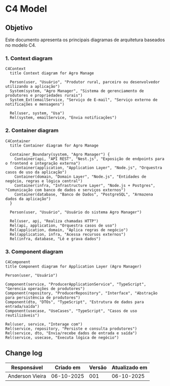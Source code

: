 # C4 Model

## Objetivo

Este documento apresenta os principais diagramas de arquitetura baseados no modelo C4.

### 1. Context diagram

```mermaid
C4Context
  title Context diagram for Agro Manage

  Person(user, "Usuário", "Produtor rural, parceiro ou desenvolvedor utilizando a aplicação")
  System(system, "Agro Manager", "Sistema de gerenciamento de produtores e propriedades rurais")
  System_Ext(emailService, "Serviço de E-mail", "Serviço externo de notificações e mensagens")

  Rel(user, system, "Usa")
  Rel(system, emailService, "Envia notificações")
```

### 2. Container diagram

```mermaid
C4Container
  title Container diagram for Agro Manage

  Container_Boundary(system, "Agro Manager") {
    Container(api, "API REST", "Nest.js", "Exposição de endpoints para o frontend e integração externa")
    Container(application, "Application Layer", "Node.js", "Orquestra casos de uso da aplicação")
    Container(domain, "Domain Layer", "Node.js", "Entidades de negócio, regras e lógica central")
    Container(infra, "Infrastructure Layer", "Node.js + Postgres", "Comunicação com banco de dados e serviços externos")
    Container(database, "Banco de Dados", "PostgreSQL", "Armazena dados da aplicação")
  }

  Person(user, "Usuário", "Usuário do sistema Agro Manager")

  Rel(user, api, "Realiza chamadas HTTP")
  Rel(api, application, "Orquestra casos de uso")
  Rel(application, domain, "Aplica regras de negócio")
  Rel(application, infra, "Acessa recursos externos")
  Rel(infra, database, "Lê e grava dados")
```

### 3. Component diagram

```mermaid
C4Component
title Component diagram for Application Layer (Agro Manager)

Person(user, "Usuário")

Component(service, "ProducerApplicationService", "TypeScript", "Gerencia operações de produtores")
Component(repository, "ProducerRepository", "Interface", "Abstração para persistência de produtores")
Component(dto, "DTOs", "TypeScript", "Estrutura de dados para entrada/saída")
Component(usecase, "UseCases", "TypeScript", "Casos de uso reutilizáveis")

Rel(user, service, "Interage com")
Rel(service, repository, "Persiste e consulta produtores")
Rel(service, dto, "Envia/recebe dados de entrada e saída")
Rel(service, usecase, "Executa lógica de negócio")
```

## Change log

| Responsável     | Criado em  | Versão | Atualizado em |
| --------------- | ---------- | ------ | ------------- |
| Anderson Vieira | 06-10-2025 | 001    | 06-10-2025    |
